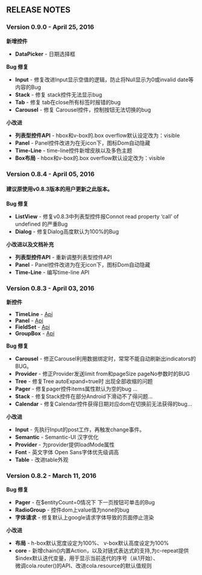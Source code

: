 ## RELEASE NOTES

### Version 0.9.0 - April 25, 2016

**新增控件**
- **DataPicker** - 日期选择框

**Bug 修复**
- **Input** - 修复改进Input显示空值的逻辑，防止将Null显示为0或invalid date等内容的Bug
- **Stack** - 修复 stack控件无法显示bug
- **Tab** - 修复 tab在close所有标签时报错的bug
- **Carousel** - 修复 Carousel控件，控制按钮无法切换的bug

**小改进**
- **列表型控件API** - hbox和v-box的.box overflow默认设定改为：visible
- **Panel** - Panel控件改进为在无icon下，图标Dom自动隐藏
- **Time-Line** - time-line控件新增皮肤以及多色主题
- **Box布局** - hbox和v-box的.box overflow默认设定改为：visible
### Version 0.8.4 - April 05, 2016
#### 建议原使用v0.8.3版本的用户更新之此版本。
**Bug 修复**
- **ListView** - 修复v0.8.3中列表型控件报Connot read property ‘call’ of undefined 的严重Bug
- **Dialog** - 修复Dialog高度默认为100%的Bug

**小改进以及文档补充**
- **列表型控件API** - 重新调整列表型控件API
- **Panel** - Panel控件改进为在无icon下，图标Dom自动隐藏
- **Time-Line** - 编写time-line API

### Version 0.8.3 - April 03, 2016

**新控件**
- **TimeLine** - [Api](http://cola-ui.com/api/cola.TimeLine.html) 
- **Panel** - [Api](http://cola-ui.com/api/cola.Panel.html)
- **FieldSet** - [Api](http://cola-ui.com/api/cola.FieldSet.html)
- **GroupBox** - [Api](http://cola-ui.com/api/cola.GroupBox.html)

**Bug 修复**
- **Carousel** - 修正Carousel利用数据绑定时，常常不能自动刷新出indicators的BUG。
- **Provider** - 修正Provider发送limit from和pageSize pageNo参数时的BUG
- **Tree** - 修复Tree autoExpand=true时 出现全部收缩的问题 
- **Pager** - 修复pager控件items属性默认为空的bug  …
- **Stack** - 修复Stack控件在部分Android下滑动不了得问题…
- **Calendar** - 修复Calendar控件获得日期对应dom在切换前无法获得的bug…

**小改进**
- **Input** - 先执行Input的post工作，再触发change事件。
- **Semantic** - Semantic-UI 汉字优化
- **Provider** - 为provider提供loadMode属性
- **Font** - 英文字体 Open Sans字体优先级调高
- **Table** - 改进table外观

### Version 0.8.2 - March 11, 2016
**Bug 修复**
- **Pager** - 在$entityCount=0情况下 下一页按钮可单击的Bug
- **RadioGroup** - 控件dom上value值为none的bug
- **字体请求** - 修复默认上google请求字体导致的页面停止渲染

**小改进**
- **布局** - h-box默认宽度设定为100%、 v-box默认高度设定为100%
- **core** - 新增chain()内置Action，以及对链式表达式的支持,为c-repeat提供$index默认迭代变量，用于显示当前迭代的序号（从1开始）、	
微调cola.router()的API、改进cola.resource的默认值规则


